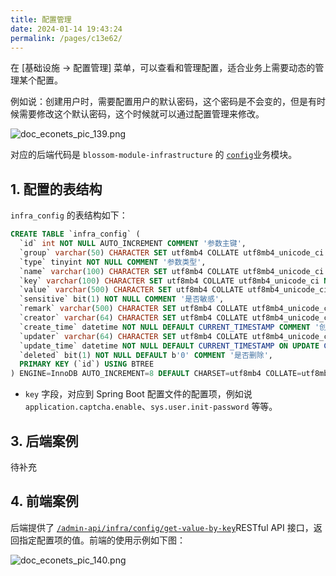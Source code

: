 ```yaml
---
title: 配置管理
date: 2024-01-14 19:43:24
permalink: /pages/c13e62/
---
```


在 [基础设施 -> 配置管理] 菜单，可以查看和管理配置，适合业务上需要动态的管理某个配置。

例如说：创建用户时，需要配置用户的默认密码，这个密码是不会变的，但是有时候需要修改这个默认密码，这个时候就可以通过配置管理来修改。

![doc_econets_pic_139.png](https://oss.ximu233.com/econets-vue/doc_econets_pic_139.png)

对应的后端代码是 `blossom-module-infrastructure` 的 [`config`](https://github.com/EcoNetsTech/econets-vue/tree/master/blossom-module-infrastructure/blossom-module-infrastructure-biz/src/main/java/cn/econets/blossom/module/infrastructure/service/config)业务模块。

## 1. 配置的表结构

`infra_config` 的表结构如下：

```sql
CREATE TABLE `infra_config` (
  `id` int NOT NULL AUTO_INCREMENT COMMENT '参数主键',
  `group` varchar(50) CHARACTER SET utf8mb4 COLLATE utf8mb4_unicode_ci NOT NULL COMMENT '参数分组',
  `type` tinyint NOT NULL COMMENT '参数类型',
  `name` varchar(100) CHARACTER SET utf8mb4 COLLATE utf8mb4_unicode_ci NOT NULL DEFAULT '' COMMENT '参数名称',
  `key` varchar(100) CHARACTER SET utf8mb4 COLLATE utf8mb4_unicode_ci NOT NULL DEFAULT '' COMMENT '参数键名',
  `value` varchar(500) CHARACTER SET utf8mb4 COLLATE utf8mb4_unicode_ci NOT NULL DEFAULT '' COMMENT '参数键值',
  `sensitive` bit(1) NOT NULL COMMENT '是否敏感',
  `remark` varchar(500) CHARACTER SET utf8mb4 COLLATE utf8mb4_unicode_ci DEFAULT NULL COMMENT '备注',
  `creator` varchar(64) CHARACTER SET utf8mb4 COLLATE utf8mb4_unicode_ci DEFAULT '' COMMENT '创建者',
  `create_time` datetime NOT NULL DEFAULT CURRENT_TIMESTAMP COMMENT '创建时间',
  `updater` varchar(64) CHARACTER SET utf8mb4 COLLATE utf8mb4_unicode_ci DEFAULT '' COMMENT '更新者',
  `update_time` datetime NOT NULL DEFAULT CURRENT_TIMESTAMP ON UPDATE CURRENT_TIMESTAMP COMMENT '更新时间',
  `deleted` bit(1) NOT NULL DEFAULT b'0' COMMENT '是否删除',
  PRIMARY KEY (`id`) USING BTREE
) ENGINE=InnoDB AUTO_INCREMENT=8 DEFAULT CHARSET=utf8mb4 COLLATE=utf8mb4_unicode_ci COMMENT='参数配置表';
```

- `key` 字段，对应到 Spring Boot 配置文件的配置项，例如说 `application.captcha.enable`、`sys.user.init-password` 等等。

## 3. 后端案例

待补充



## 4. 前端案例

后端提供了 [`/admin-api/infra/config/get-value-by-key`](https://github.com/EcoNetsTech/econets-vue/blob/master/blossom-module-infrastructure/blossom-module-infrastructure-biz/src/main/java/cn/econets/blossom/module/infrastructure/controller/admin/config/ConfigController.java#L70-L82)RESTful API 接口，返回指定配置项的值。前端的使用示例如下图：

![doc_econets_pic_140.png](https://oss.ximu233.com/econets-vue/doc_econets_pic_140.png)